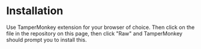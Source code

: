 # Installation

Use TamperMonkey extension for your browser of choice. Then click on the file in the repository on this page, then click "Raw" and TamperMonkey should prompt you to install this.
